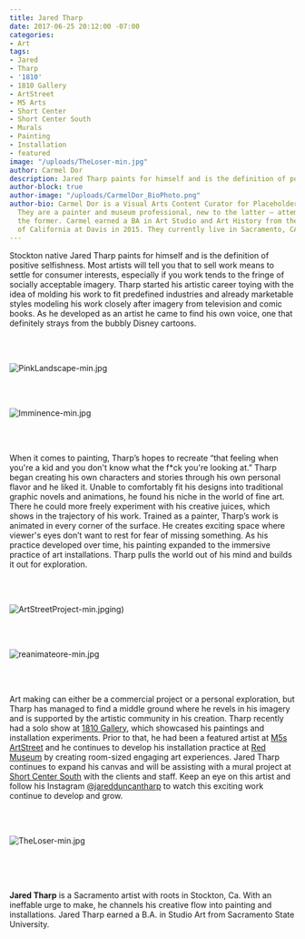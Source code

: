 ```yaml
---
title: Jared Tharp
date: 2017-06-25 20:12:00 -07:00
categories:
- Art
tags:
- Jared
- Tharp
- '1810'
- 1810 Gallery
- ArtStreet
- M5 Arts
- Short Center
- Short Center South
- Murals
- Painting
- Installation
- featured
image: "/uploads/TheLoser-min.jpg"
author: Carmel Dor
description: Jared Tharp paints for himself and is the definition of positive selfishness.
author-block: true
author-image: "/uploads/CarmelDor_BioPhoto.png"
author-bio: Carmel Dor is a Visual Arts Content Curator for Placeholder Magazine.
  They are a painter and museum professional, new to the latter – attempting to navigate
  the former. Carmel earned a BA in Art Studio and Art History from the University
  of California at Davis in 2015. They currently live in Sacramento, CA.
---
```


Stockton native Jared Tharp paints for himself and is the definition of positive selfishness. Most artists will tell you that to sell work means to settle for consumer interests, especially if you work tends to the fringe of socially acceptable imagery. Tharp started his artistic career toying with the idea of molding his work to fit predefined industries and already marketable styles modeling his work closely after imagery from television and comic books. As he developed as an artist he came to find his own voice, one that definitely strays from the bubbly Disney cartoons. 
 
<br>
<br>

![PinkLandscape-min.jpg](/uploads/PinkLandscape-min.jpg)

<br>
<br>
 
![Imminence-min.jpg](/uploads/Imminence-min.jpg) 

<br>
<br>

When it comes to painting, Tharp’s hopes to recreate “that feeling when you're a kid and you don't know what the f*ck you're looking at.” Tharp began creating his own characters and stories through his own personal flavor and he liked it. Unable to comfortably fit his designs into traditional graphic novels and animations, he found his niche in the world of fine art. There he could more freely experiment with his creative juices, which shows in the trajectory of his work. Trained as a painter, Tharp’s work is animated in every corner of the surface. He creates exciting space where viewer's eyes don’t want to rest for fear of missing something. As his practice developed over time, his painting expanded to the immersive practice of art installations. Tharp pulls the world out of his mind and builds it out for exploration. 
 
<br>
<br>


![ArtStreetProject-min.jpg](/uploads/ArtStreetProject-min.jpg)ing)
 
<br>
<br>

![reanimateore-min.jpg](/uploads/reanimateore-min.jpg)

<br>
<br>

Art making can either be a commercial project or a personal exploration, but Tharp has managed to find a middle ground where he revels in his imagery and is supported by the artistic community in his creation. Tharp recently had a solo show at [1810 Gallery](https://www.facebook.com/1810gallery/), which showcased his paintings and installation experiments. Prior to that, he had been a featured artist at [M5s ArtStreet](http://www.m5arts.com/) and he continues to develop his installation practice at [Red Museum](https://www.facebook.com/pages/The-Red-Museum-Sacramento/1552968105021049) by creating room-sized engaging art experiences. Jared Tharp continues to expand his canvas and will be assisting with a mural project at [Short Center South](https://ddso.org/project/short-center-south/) with the clients and staff. Keep an eye on this artist and follow his Instagram [@jaredduncantharp](https://www.instagram.com/jaredduncantharp/) to watch this exciting work continue to develop and grow. 
 
<br>
<br>

![TheLoser-min.jpg](/uploads/TheLoser-min.jpg)


<br>
<br>
<br> 

**Jared Tharp** is a Sacramento artist with roots in Stockton, Ca. With an ineffable urge to make, he channels his creative flow into painting and installations. Jared Tharp earned a B.A. in Studio Art from Sacramento State University. 
